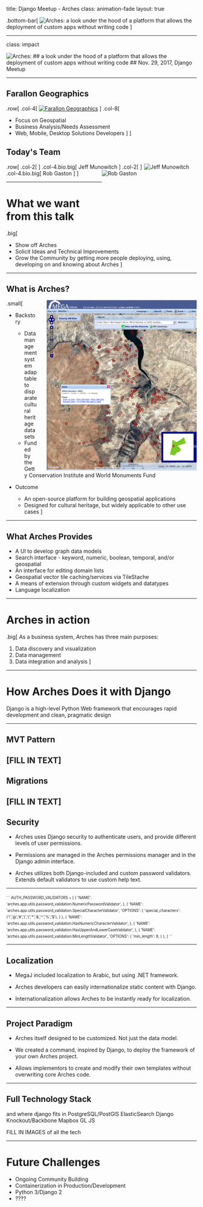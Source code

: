 title: Django Meetup - Arches
class: animation-fade
layout: true

<!-- This slide will serve as the base layout for all your slides -->
.bottom-bar[
  <img src="https://www.archesproject.org/wp-content/uploads/2017/03/arches-logo-tm-only.svg" alt="Arches:" id="logo" width="86vw"> a look under the hood of a platform that allows the deployment of custom apps without writing code
]

---

class: impact

<img src="https://www.archesproject.org/wp-content/uploads/2017/03/arches-logo-tm-only.svg" alt="Arches:" id="logo" data-height-percentage="10" data-actual-width="300" data-actual-height="67">
## a look under the hood of a platform that allows the deployment of custom apps without writing code
## Nov. 29, 2017, Django Meetup

---
<!-- Adam -->

## Farallon Geographics
.row[
.col-4[
[<img src="http://fargeo.com/cms/wp-content/uploads/2015/09/logo.png" alt="Farallon Geographics" height="80px" class="logo">](http://www.fargeo.com)
]
.col-8[
- Focus on Geospatial
- Business Analysis/Needs Assessment
- Web, Mobile, Desktop Solutions Developers
]
]

## Today's Team
.row[
.col-2[
<img src="http://fargeo.com/cms/wp-content/uploads/2015/12/jeff-gray.jpg" alt="Jeff Munowitch" height="170px" style="float:right;margin-right:20px;">
]
.col-4.bio.big[
Jeff Munowitch <!-- GIS Generalist, Web Developer -->
]
.col-2[
<img src="http://fargeo.com/cms/wp-content/uploads/2015/12/rob-gray.jpg" alt="Rob Gaston" height="170px" style="float:right;margin-right:20px;">
]
.col-4.bio.big[
Rob Gaston <!-- Master Front-end Developer, but really also quite good at everything else -->
]
]

---

<!-- Adam -->
# What we want from this talk

.big[
- Show off Arches
- Solicit Ideas and Technical Improvements
- Grow the Community by getting more people deploying, using, developing on and knowing about Arches
]

---

## What is Arches?

<img src="img/megajordan.png" alt="Mega Jordan" height="450px" style="float:right; margin-left: 25px;">

.small[
- Backstory
  - Data management system adaptable to disparate cultural heritage datasets
  - Funded by the Getty Conservation Institute and World Monuments Fund

- Outcome
  - An open-source platform for building geospatial applications
  - Designed for cultural heritage, but widely applicable to other use cases
]

---

## What Arches Provides

- A UI to develop graph data models
- Search interface - keyword, numeric, boolean, temporal, and/or geospatial
- An interface for editing domain lists
- Geospatial vector tile caching/services via TileStache
- A means of extension through custom widgets and datatypes
- Language localization

---

<!-- Rob -->

# Arches in action

.big[
As a business system, Arches has three main purposes:

1. Data discovery and visualization
    <!-- - Contextual search and visualization tools (strings, concepts, geospatial, temporal) -->
    <!-- - Reports -->
2. Data management
    <!-- - dynamic forms for managing business data -->
    <!-- - "Reference Data Manager" for managing shared thesauri -->
    <!-- - "Arches designer" for creating custom schema and forms without coding -->
3. Data integration and analysis
]

---
<!-- Ryan -->
# How Arches Does it with Django

Django is a high-level Python Web framework that encourages rapid development and clean, pragmatic design

---
## MVT Pattern

[FILL IN TEXT]
---
## Migrations

[FILL IN TEXT]
---
## Security

- Arches uses Django security to authenticate users, and provide different levels of user permissions.

- Permissions are managed in the Arches permissions manager and in the Django admin interface.

- Arches utilizes both Django-included and custom password validators. Extends default validators to use custom help text.

---
<span style="font-size: 0.7em;">
```
AUTH_PASSWORD_VALIDATORS = [
    {
        'NAME': 'arches.app.utils.password_validation.NumericPasswordValidator',
    },
    {
        'NAME': 'arches.app.utils.password_validation.SpecialCharacterValidator',
        'OPTIONS': {
            'special_characters': ('!','@','#',')','(','*','&','^','%','$'),
        }
    },
    {
        'NAME': 'arches.app.utils.password_validation.HasNumericCharacterValidator',
    },
    {
        'NAME': 'arches.app.utils.password_validation.HasUpperAndLowerCaseValidator',
    },
    {
        'NAME': 'arches.app.utils.password_validation.MinLengthValidator',
        'OPTIONS': {
            'min_length': 9,
        }
    },
]
```
</span>


---
## Localization

- MegaJ included localization to Arabic, but using .NET framework.

- Arches developers can easily internationalize static content with Django.

- Internationalization allows Arches to be instantly ready for localization.


---
## Project Paradigm

- Arches itself designed to be customized. Not just the data model.

- We created a command, inspired by Django, to deploy the framework of your own Arches project.

- Allows implementors to create and modify their own templates without overwriting core Arches code.

---
<!-- Jeff -->
## Full Technology Stack

and where django fits in
PostgreSQL/PostGIS
ElasticSearch
Django
Knockout/Backbone
Mapbox GL JS

FILL IN IMAGES of all the tech

---
<!-- Jeff -->
# Future Challenges

- Ongoing Community Building
- Containerization in Production/Development
- Python 3/Django 2
- ????
